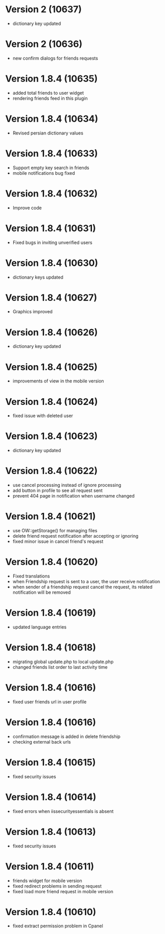 # Version 2 (10637)
- dictionary key updated

# Version 2 (10636)
- new confirm dialogs for friends requests

# Version 1.8.4 (10635)
- added total friends to user widget
- rendering friends feed in this plugin

# Version 1.8.4 (10634)
- Revised persian dictionary values

# Version 1.8.4 (10633)
- Support empty key search in friends
- mobile notifications bug fixed

# Version 1.8.4 (10632)
- Improve code

# Version 1.8.4 (10631)
- Fixed bugs in inviting unverified users

# Version 1.8.4 (10630)
- dictionary keys updated

# Version 1.8.4 (10627)
- Graphics improved

# Version 1.8.4 (10626)
- dictionary key updated

# Version 1.8.4 (10625)
- improvements of view in the mobile version

# Version 1.8.4 (10624)
- fixed issue with deleted user

# Version 1.8.4 (10623)
- dictionary key updated

# Version 1.8.4 (10622)
- use cancel processing instead of ignore processing
- add button in profile to see all request sent
- prevent 404 page in notification when username changed

# Version 1.8.4 (10621)
- use OW::getStorage() for managing files
- delete friend request notification after accepting or ignoring
- fixed minor issue in cancel friend's request

# Version 1.8.4 (10620)
- Fixed translations
- when Friendship request is sent to a user, the user receive notification
- when sender of a friendship request cancel the request, its related notification will be removed

# Version 1.8.4 (10619)
- updated language entries

# Version 1.8.4 (10618)
- migrating global update.php to local update.php
- changed friends list order to last activity time

# Version 1.8.4 (10616)
- fixed user friends url in user profile

# Version 1.8.4 (10616)
- confirmation message is added in delete friendship
- checking external back urls

# Version 1.8.4 (10615)
- fixed security issues

# Version 1.8.4 (10614)
- fixed errors when iissecurityessentials is absent

# Version 1.8.4 (10613)
- fixed security issues

# Version 1.8.4 (10611)
- friends widget for mobile version
- fixed redirect problems in sending request
- fixed load more friend request in mobile version

# Version 1.8.4 (10610)
- fixed extract permission problem in Cpanel